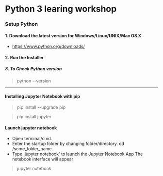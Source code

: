 # Python 3 learing workshop

### Setup Python
#### 1. Download the latest version for Windows/Linux/UNIX/Mac OS X
- https://www.python.org/downloads/
#### 2. Run the Installer

##### 3. To Check Python version
> python --version

------------------------
#### Installing Jupyter Notebook with pip
> pip install --upgrade pip

> pip install jupyter

#### Launch jupyter notebook
- Open terminal/cmd.
- Enter the startup folder by changing folder/directory. cd /some_folder_name.
- Type 'jupyter notebook' to launch the Jupyter Notebook App The notebook interface will appear
> jupyter notebook

